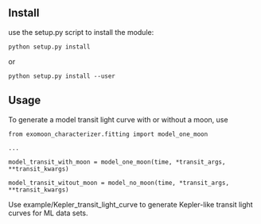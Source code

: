 ## Install

use the setup.py script to install the module:

```
python setup.py install
```
or
```
python setup.py install --user
```


## Usage

To generate a model transit light curve with or without a moon, use

```
from exomoon_characterizer.fitting import model_one_moon

...

model_transit_with_moon = model_one_moon(time, *transit_args, **transit_kwargs)

model_transit_witout_moon = model_no_moon(time, *transit_args, **transit_kwargs)
```


Use example/Kepler\_transit\_light\_curve to generate Kepler-like transit light curves for ML data sets.
